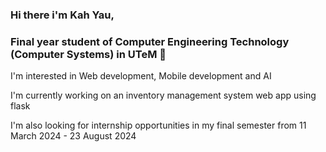 ### Hi there i'm Kah Yau, 
### Final year student of Computer Engineering Technology (Computer Systems) in UTeM 👋


 I'm interested in Web development, Mobile development and AI

 I'm currently working on an inventory management system web app using flask 
 
 I'm also looking for internship opportunities in my final semester from 11 March 2024 - 23 August 2024



